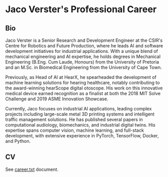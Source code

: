# Jaco Verster's Professional Career

## Bio

Jaco Verster is a Senior Research and Development Engineer at the CSIR's
Centre for Robotics and Future Production, where he leads AI and software
development initiatives for industrial applications. With a unique blend
of mechanical engineering and AI expertise, he holds degrees in Mechanical
Engineering (B.Eng. Cum Laude, Honours) from the University of Pretoria and
an M.Sc. in Biomedical Engineering from the University of Cape Town.

Previously, as Head of AI at HearX, he spearheaded the development of
machine learning solutions for hearing healthcare, notably contributing
to the award-winning hearScope digital otoscope. His work on this
innovative medical device earned recognition as a finalist at both the
2018 MIT Solve Challenge and 2019 ASME Innovation Showcase.

Currently, Jaco focuses on industrial AI applications, leading complex
projects including large-scale metal 3D printing systems and intelligent
traffic management solutions. He has published several papers in computational
audiology, biomechanics, and industrial digital twins. His expertise
spans computer vision, machine learning, and full-stack development, with
extensive experience in PyTorch, TensorFlow, Docker, and Python.

## CV

See [career.txt](career.txt) document.
